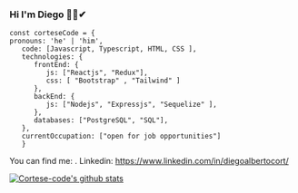 ### Hi I'm Diego 👋🤗✔
```JS
const corteseCode = {
pronouns: 'he' | 'him',
   code: [Javascript, Typescript, HTML, CSS ],
   technologies: {
      frontEnd: {
         js: ["Reactjs", "Redux"],
         css: [ "Bootstrap" , "Tailwind" ]
      },
      backEnd: {
         js: ["Nodejs", "Expressjs", "Sequelize" ],
      },
      databases: ["PostgreSQL", "SQL"],
   },
   currentOccupation: ["open for job opportunities"]
   }
   ```
   You can find me:
   . Linkedin: https://www.linkedin.com/in/diegoalbertocort/
   
   [![Cortese-code's github stats](https://github-readme-stats.vercel.app/api?username=Cortese-code)](https://github.com/anuraghazra/github-readme-stats)

<!--
**Cortese-code/Cortese-code** is a ✨ _special_ ✨ repository because its `README.md` (this file) appears on your GitHub profile.

Here are some ideas to get you started:

- 🔭 I’m currently working on ...
- 🌱 I’m currently learning ...
- 👯 I’m looking to collaborate on ...
- 🤔 I’m looking for help with ...
- 💬 Ask me about ...
- 📫 How to reach me: ...
- 😄 Pronouns: ...
- ⚡ Fun fact: ...
-->

